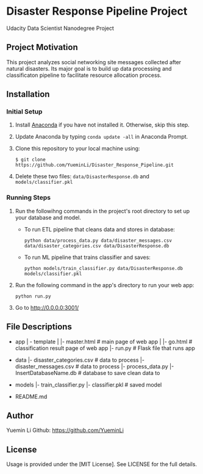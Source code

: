 # Disaster Response Pipeline Project
Udacity Data Scientist Nanodegree Project
## Project Motivation
This project analyzes social networking site messages collected after natural disasters. Its major goal is to build up data processing and classificaton pipeline to facilitate resource allocation process. 

## Installation
### Initial Setup
1. Install [Anaconda](https://www.anaconda.com) if you have not installed it. Otherwise, skip this step.
2. Update Anaconda by typing `conda update -all` in Anaconda Prompt.
3. Clone this repository to your local machine using: 
   
   `$ git clone https://github.com/YueminLi/Disaster_Response_Pipeline.git`
4. Delete these two files: `data/DisasterResponse.db` and `models/classifier.pkl`
### Running Steps
1. Run the followihng commands in the project's root directory to set up your database and model.
   - To run ETL pipeline that cleans data and stores in database:
      
      `python data/process_data.py data/disaster_messages.csv data/disaster_categories.csv data/DisasterResponse.db`
   - To run ML pipeline that trains classifier and saves:
      
      `python models/train_classifier.py data/DisasterResponse.db models/classifier.pkl`
2. Run the following command in the app's directory to run your web app:

    `python run.py`
3. Go to http://0.0.0.0:3001/

## File Descriptions
- app
| - template
| |- master.html  # main page of web app
| |- go.html  # classification result page of web app
|- run.py  # Flask file that runs app

- data
|- disaster_categories.csv  # data to process 
|- disaster_messages.csv  # data to process
|- process_data.py
|- InsertDatabaseName.db   # database to save clean data to

- models
|- train_classifier.py
|- classifier.pkl  # saved model 

- README.md

## Author
Yuemin Li 
Github: https://github.com/YueminLi

## License
Usage is provided under the [MIT License]. See LICENSE for the full details.
